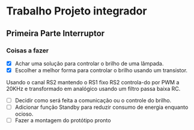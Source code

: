 # Trabalho Projeto integrador
## Primeira Parte Interruptor
### Coisas a fazer
- [x] Achar uma solução para controlar o brilho de uma lâmpada.
- [x] Escolher a melhor forma para controlar o brilho usando um transistor.

Usando o canal RS2 mantendo o RS1 fixo RS2 controla-do por PWM a 20KHz e transformado em analógico usando um filtro passa baixa RC.

- [ ] Decidir como será feita a comunicação ou o controle do brilho.
- [ ] Adicionar função Standby para reduzir consumo de energia enquanto ocioso.
- [ ] Fazer a montagem do protótipo pronto
